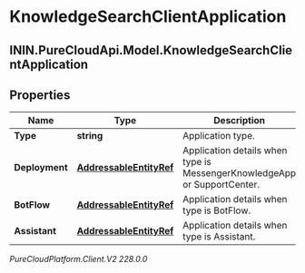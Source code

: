 # KnowledgeSearchClientApplication

## ININ.PureCloudApi.Model.KnowledgeSearchClientApplication

## Properties

|Name | Type | Description | Notes|
|------------ | ------------- | ------------- | -------------|
| **Type** | **string** | Application type. | |
| **Deployment** | [**AddressableEntityRef**](AddressableEntityRef) | Application details when type is MessengerKnowledgeApp or SupportCenter. | [optional] |
| **BotFlow** | [**AddressableEntityRef**](AddressableEntityRef) | Application details when type is BotFlow. | [optional] |
| **Assistant** | [**AddressableEntityRef**](AddressableEntityRef) | Application details when type is Assistant. | [optional] |



_PureCloudPlatform.Client.V2 228.0.0_
